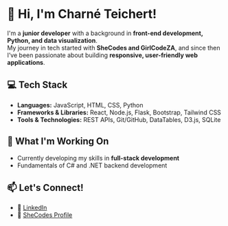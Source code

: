 # 👋 Hi, I'm Charné Teichert!

I'm a **junior developer** with a background in **front-end development, Python, and data visualization**.  
My journey in tech started with **SheCodes and GirlCodeZA**, and since then I’ve been passionate about building **responsive, user-friendly web applications**.  

## 💻 Tech Stack
- **Languages:** JavaScript, HTML, CSS, Python  
- **Frameworks & Libraries:** React, Node.js, Flask, Bootstrap, Tailwind CSS  
- **Tools & Technologies:** REST APIs, Git/GitHub, DataTables, D3.js, SQLite  

## 🚀 What I'm Working On
- Currently developing my skills in **full-stack development** 
- Fundamentals of C# and .NET backend development


## 📫 Let's Connect!
- 🔗 [LinkedIn](www.linkedin.com/in/charné-teichert)  
- 📝 [SheCodes Profile](https://www.shecodes.io/graduates/96006-charne-teichert)  

